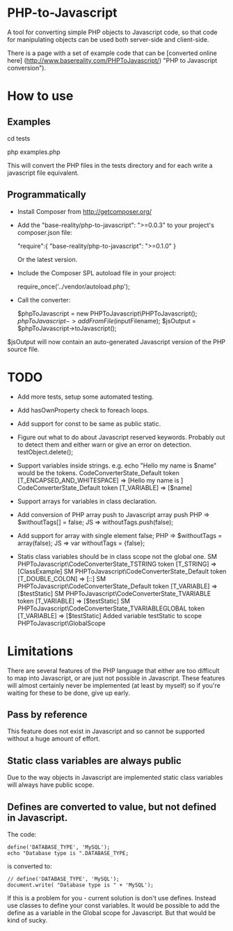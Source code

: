 PHP-to-Javascript
=================

A tool for converting simple PHP objects to Javascript code, so that code for manipulating objects can be used both server-side and client-side.

There is a page with a set of example code that can be [converted online here] (http://www.basereality.com/PHPToJavascript/) "PHP to Javascript conversion").


How to use
==========

Examples
--------

cd tests

php examples.php

This will convert the PHP files in the tests directory and for each write a javascript file equivalent.


Programmatically
----------------

* Install Composer from http://getcomposer.org/

* Add the "base-reality/php-to-javascript": ">=0.0.3" to your project's composer.json file:

    "require":{
		"base-reality/php-to-javascript": ">=0.1.0"
	}

  Or the latest version.

* Include the Composer SPL autoload file in your project:

    require_once('../vendor/autoload.php');


* Call the converter:

    $phpToJavascript = new PHPToJavascript\PHPToJavascript();
    $phpToJavascript->addFromFile($inputFilename);
    $jsOutput = $phpToJavascript->toJavascript();

$jsOutput will now contain an auto-generated Javascript version of the PHP source file.


TODO
====

* Add more tests, setup some automated testing.

* Add hasOwnProperty check to foreach loops.

* Add support for const to be same as public static.

* Figure out what to do about Javascript reserved keywords. Probably out to detect them and either warn or give an error on detection.  testObject.delete();

* Support variables inside strings. e.g. echo "Hello my name is $name" would be the tokens.
    CodeConverterState_Default token [T_ENCAPSED_AND_WHITESPACE] => [Hello my name is ]
    CodeConverterState_Default token [T_VARIABLE] => [$name]

* Support arrays for variables in class declaration.

* Add conversion of PHP array push to Javascript array push
    PHP => $withoutTags[] = false;
    JS => withoutTags.push(false);

* Add support for array with single element false;
    PHP => $withoutTags = array(false);
    JS => var withoutTags = {false};

* Statis class variables should be in class scope not the global one.
SM PHPToJavascript\CodeConverterState_TSTRING token [T_STRING] => [ClassExample]
SM PHPToJavascript\CodeConverterState_Default token [T_DOUBLE_COLON] => [::]
SM PHPToJavascript\CodeConverterState_Default token [T_VARIABLE] => [$testStatic]
SM PHPToJavascript\CodeConverterState_TVARIABLE token [T_VARIABLE] => [$testStatic]
SM PHPToJavascript\CodeConverterState_TVARIABLEGLOBAL token [T_VARIABLE] => [$testStatic]
Added variable testStatic to scope PHPToJavascript\GlobalScope


Limitations
===========

There are several features of the PHP language that either are too difficult to map into Javascript, or are just not possible in Javascript. These features will almost certainly never be implemented (at least by myself) so if you're waiting for these to be done, give up early.

Pass by reference
-----------------

This feature does not exist in Javascript and so cannot be supported without a huge amount of effort.

Static class variables are always public
----------------------------------------

Due to the way objects in Javascript are implemented static class variables will always have public scope.


Defines are converted to value, but not defined in Javascript.
-------------------------------------------------------------

The code:

    define('DATABASE_TYPE', 'MySQL');
	echo "Database type is ".DATABASE_TYPE;

is converted to:

    // define('DATABASE_TYPE', 'MySQL');
    document.write( "Database type is " + 'MySQL');

If this is a problem for you - current solution is don't use defines. Instead use classes to define your const variables. It would be possible to add the define as a variable in the Global scope for Javascript. But that would be kind of sucky.